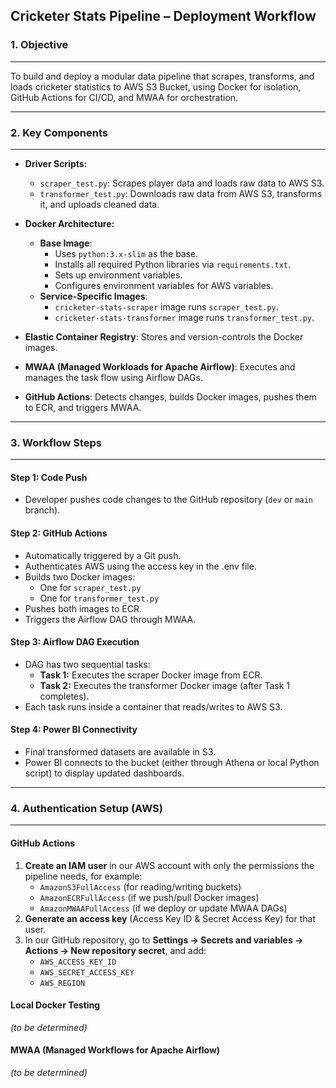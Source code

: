 ## Cricketer Stats Pipeline – Deployment Workflow


### 1. Objective
---
To build and deploy a modular data pipeline that scrapes, transforms, and loads cricketer statistics to AWS S3 Bucket, using Docker for isolation, GitHub Actions for CI/CD, and MWAA for orchestration.

---
### 2. Key Components
---

- **Driver Scripts:**
  - `scraper_test.py`: Scrapes player data and loads raw data to AWS S3.
  - `transformer_test.py`: Downloads raw data from AWS S3, transforms it, and uploads cleaned data.

- **Docker Architecture:**
  - **Base Image**:
    - Uses `python:3.x-slim` as the base.
    - Installs all required Python libraries via `requirements.txt`.
    - Sets up environment variables.
    - Configures environment variables for AWS variables. 
  - **Service-Specific Images**:
    - `cricketer-stats-scraper` image runs `scraper_test.py`.
    - `cricketer-stats-transformer` image runs `transformer_test.py`.

- **Elastic Container Registry**: Stores and version-controls the Docker images.

- **MWAA (Managed Workloads for Apache Airflow)**: Executes and manages the task flow using Airflow DAGs.

- **GitHub Actions**: Detects changes, builds Docker images, pushes them to ECR, and triggers MWAA.

---
### 3. Workflow Steps
---

#### Step 1: Code Push
- Developer pushes code changes to the GitHub repository (`dev` or `main` branch).

#### Step 2: GitHub Actions
- Automatically triggered by a Git push.
- Authenticates AWS using the access key in the .env file. 
- Builds two Docker images:
  - One for `scraper_test.py`
  - One for `transformer_test.py`
- Pushes both images to ECR.
- Triggers the Airflow DAG through MWAA.

#### Step 3: Airflow DAG Execution
- DAG has two sequential tasks:
  - **Task 1:** Executes the scraper Docker image from ECR.
  - **Task 2:** Executes the transformer Docker image (after Task 1 completes).
- Each task runs inside a container that reads/writes to AWS S3.

#### Step 4: Power BI Connectivity
- Final transformed datasets are available in S3.
- Power BI connects to the bucket (either through Athena or local Python script) to display updated dashboards.

---
### 4. Authentication Setup (AWS)
---

#### GitHub Actions  
1. **Create an IAM user** in our AWS account with only the permissions the pipeline needs, for example:  
   - `AmazonS3FullAccess` (for reading/writing buckets)  
   - `AmazonECRFullAccess` (if we push/pull Docker images)  
   - `AmazonMWAAFullAccess` (if we deploy or update MWAA DAGs)  
2. **Generate an access key** (Access Key ID & Secret Access Key) for that user.  
3. In our GitHub repository, go to **Settings → Secrets and variables → Actions → New repository secret**, and add:  
   - `AWS_ACCESS_KEY_ID`  
   - `AWS_SECRET_ACCESS_KEY`  
   - `AWS_REGION`

#### Local Docker Testing  
_(to be determined)_
#### MWAA (Managed Workflows for Apache Airflow)  
_(to be determined)_
